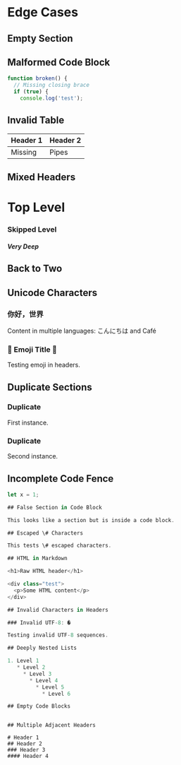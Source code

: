 # Edge Cases

## Empty Section

## Malformed Code Block

```typescript
function broken() {
  // Missing closing brace
  if (true) {
    console.log('test');
```

## Invalid Table

| Header 1 | Header 2
|----------|----------
| Missing | Pipes

## Mixed Headers

# Top Level
### Skipped Level
##### Very Deep
## Back to Two

## Unicode Characters

### 你好，世界

Content in multiple languages: 
こんにちは and Café

### 🎉 Emoji Title 🚀

Testing emoji in headers.

## Duplicate Sections

### Duplicate

First instance.

### Duplicate

Second instance.

## Incomplete Code Fence

```typescript
let x = 1;

## False Section in Code Block

This looks like a section but is inside a code block.

## Escaped \# Characters

This tests \# escaped characters.

## HTML in Markdown

<h1>Raw HTML header</h1>

<div class="test">
  <p>Some HTML content</p>
</div>

## Invalid Characters in Headers

### Invalid UTF-8: �

Testing invalid UTF-8 sequences.

## Deeply Nested Lists

1. Level 1
   * Level 2
     * Level 3
       * Level 4
         * Level 5
           * Level 6

## Empty Code Blocks

```

```

## Multiple Adjacent Headers

# Header 1
## Header 2
### Header 3
#### Header 4 